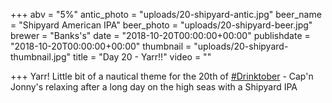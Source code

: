 +++
abv = "5%"
antic_photo = "uploads/20-shipyard-antic.jpg"
beer_name = "Shipyard American IPA"
beer_photo = "uploads/20-shipyard-beer.jpg"
brewer = "Banks's"
date = "2018-10-20T00:00:00+00:00"
publishdate = "2018-10-20T00:00:00+00:00"
thumbnail = "uploads/20-shipyard-thumbnail.jpg"
title = "Day 20 - Yarr!!"
video = ""

+++
Yarr! Little bit of a nautical theme for the 20th of [#Drinktober](https://www.facebook.com/hashtag/drinktober?source=feed_text&epa=HASHTAG) - Cap'n Jonny's relaxing after a long day on the high seas with a Shipyard IPA